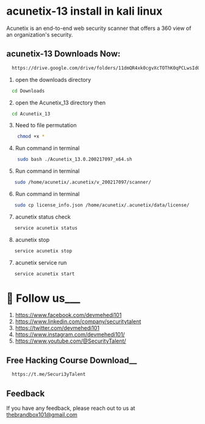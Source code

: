 
# acunetix-13 install in kali linux 

Acunetix is an end-to-end web security scanner that offers a 360 view of an organization's security.



## acunetix-13 Downloads Now:

```bash
  https://drive.google.com/drive/folders/11dmQR4xk0cgvXcTOThK0qPCLwsIdOtIm?usp=sharing
```

1. open the downloads directory

```bash
  cd Downloads
```

2. open the Acunetix_13 directory then
```bash
  cd Acunetix_13
```

3. Need to file permutation

```bash
    chmod +x *
```
4. Run command in terminal

```bash
    sudo bash ./Acunetix_13.0.200217097_x64.sh
```
5. Run command in terminal

```bash
   sudo /home/acunetix/.acunetix/v_200217097/scanner/
```
6. Run command in terminal

```bash
   sudo cp license_info.json /home/acunetix/.acunetix/data/license/
```
7. acunetix status check

```bash
   service acunetix status 
```
8. acunetix stop

```bash
   service acunetix stop 
```
7. acunetix service run

```bash
   service acunetix start
```

# 🚀 Follow us___
1. https://www.facebook.com/devmehedi101
2. https://www.linkedin.com/company/securitytalent   
3. https://twitter.com/devmehedi101
4. https://www.instagram.com/devmehedi101/
5. https://www.youtube.com/@SecurityTalent/ 



## Free Hacking Course Download__
```bash
  https://t.me/Securi3yTalent
```


## Feedback

If you have any feedback, please reach out to us at thebrandbox101@gmail.com
